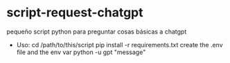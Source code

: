 # script-request-chatgpt
pequeño script python para preguntar cosas básicas a chatgpt

* Uso:
cd /path/to/this/script
pip install -r requirements.txt
create the .env file and the env var
python -u gpt "message"
